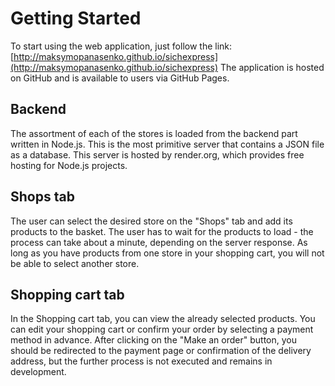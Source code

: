 # Getting Started  

To start using the web application, just follow the link: [http://maksymopanasenko.github.io/sichexpress](http://maksymopanasenko.github.io/sichexpress)
The application is hosted on GitHub and is available to users via GitHub Pages.  
  
## Backend  
The assortment of each of the stores is loaded from the backend part written in Node.js. This is the most primitive server that contains a JSON file as a database. This server is hosted by render.org, which provides free hosting for Node.js projects.  

## Shops tab  
The user can select the desired store on the "Shops" tab and add its products to the basket. The user has to wait for the products to load - the process can take about a minute, depending on the server response. As long as you have products from one store in your shopping cart, you will not be able to select another store.  

## Shopping cart tab  
In the Shopping cart tab, you can view the already selected products. You can edit your shopping cart or confirm your order by selecting a payment method in advance.
After clicking on the "Make an order" button, you should be redirected to the payment page or confirmation of the delivery address, but the further process is not executed and remains in development.
